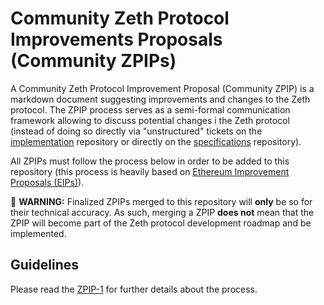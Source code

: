 # Community Zeth Protocol Improvements Proposals (Community ZPIPs)

A Community Zeth Protocol Improvement Proposal (Community ZPIP) is a markdown document suggesting improvements and changes to the Zeth protocol. The ZPIP process serves as a semi-formal communication framework allowing to discuss potential changes i the Zeth protocol (instead of doing so directly via "unstructured" tickets on the [implementation](https://github.com/clearmatics/zeth) repository or directly on the [specifications](https://github.com/clearmatics/zeth-specifications) repository).

All ZPIPs must follow the process below in order to be added to this repository (this process is heavily based on [Ethereum Improvement Proposals (EIPs)](https://github.com/ethereum/EIPs/)).

:rotating_light: **WARNING:** Finalized ZPIPs merged to this repository will **only** be so for their technical accuracy.
As such, merging a ZPIP **does not** mean that the ZPIP will become part of the Zeth protocol development roadmap and be implemented.

## Guidelines

Please read the [ZPIP-1](./proposals/zpip-1.md) for further details about the process.
